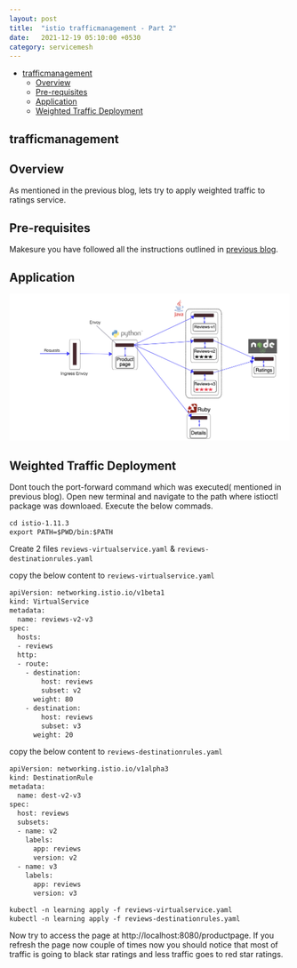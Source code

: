 ```yaml
---
layout: post
title:  "istio trafficmanagement - Part 2"
date:   2021-12-19 05:10:00 +0530
category: servicemesh
---
```


- [trafficmanagement](#trafficmanagement)
   - [Overview](#overview)
   - [Pre-requisites](#pre-requisites)
   - [Application](#application)
   - [Weighted Traffic Deployment](#weighted-traffic-deployment)
     

## trafficmanagement

## Overview

As mentioned in the previous blog, lets try to apply weighted traffic to ratings service.

## Pre-requisites

Makesure you have followed all the instructions outlined in [previous blog](https://devopsbypr.in/blog-servicemesh/servicemesh/2021/12/18/Istio-traffic-management-part-1.html).

## Application

![alt text](/assets/images/bookinfo-application.png)

## Weighted Traffic Deployment

Dont touch the port-forward command which was executed( mentioned in previous blog). Open new terminal and navigate to the path where istioctl package was downloaed. Execute the below commads.

```
cd istio-1.11.3
export PATH=$PWD/bin:$PATH
```

Create 2 files `reviews-virtualservice.yaml` & `reviews-destinationrules.yaml`
 
copy the below content to `reviews-virtualservice.yaml`

```
apiVersion: networking.istio.io/v1beta1
kind: VirtualService
metadata:
  name: reviews-v2-v3
spec:
  hosts:
  - reviews
  http:
  - route:
    - destination:
        host: reviews
        subset: v2
      weight: 80
    - destination:
        host: reviews
        subset: v3
      weight: 20
```

copy the below content to `reviews-destinationrules.yaml`

```
apiVersion: networking.istio.io/v1alpha3
kind: DestinationRule
metadata:
  name: dest-v2-v3
spec:
  host: reviews
  subsets:
  - name: v2
    labels:
      app: reviews
      version: v2
  - name: v3
    labels:
      app: reviews
      version: v3     
```

```
kubectl -n learning apply -f reviews-virtualservice.yaml
kubectl -n learning apply -f reviews-destinationrules.yaml
```

Now try to access the page at http://localhost:8080/productpage. If you refresh the page now couple of times now you should notice that most of traffic is going to black star ratings and less traffic goes to red star ratings.